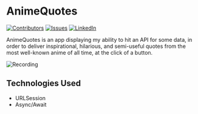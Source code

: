 # AnimeQuotes

[![Contributors][contributors-shield]][contributors-url]
[![Issues][issues-shield]][issues-url]
[![LinkedIn][linkedin-shield]][linkedin-url]

AnimeQuotes is an app displaying my ability to hit an API for some data, in order to deliver inspirational, hilarious, and semi-useful quotes from the most well-known anime of all time, at the click of a button.

![Recording](https://github.com/AeroSmyte/AnimeQuotes/assets/10874878/fd164f47-7bb9-4860-9361-666f4c3516f6)



## Technologies Used

* URLSession
* Async/Await



<!-- MARKDOWN LINKS & IMAGES -->
<!-- https://www.markdownguide.org/basic-syntax/#reference-style-links -->
[contributors-shield]: https://img.shields.io/github/contributors/AeroSmyte/AnimeQuotes.svg?style=for-the-badge
[contributors-url]: https://github.com/AeroSmyte/AnimeQuotes/graphs/contributors
[stars-shield]: https://img.shields.io/github/stars/AeroSmyte/AnimeQuotes.svg?style=for-the-badge
[stars-url]: https://github.com/AeroSmyte/AnimeQuotes/stargazers
[issues-shield]: https://img.shields.io/github/issues/AeroSmyte/AnimeQuotes.svg?style=for-the-badge
[issues-url]: https://github.com/AeroSmyte/AnimeQuotes/issues
[license-shield]: https://img.shields.io/github/license/github_username/repo_name.svg?style=for-the-badge
[license-url]: https://github.com/github_username/repo_name/blob/master/LICENSE.txt
[linkedin-shield]: https://img.shields.io/badge/-LinkedIn-black.svg?style=for-the-badge&logo=linkedin&colorB=555
[linkedin-url]: [https://linkedin.com/in/alexis-mcqueen-34070b149]
